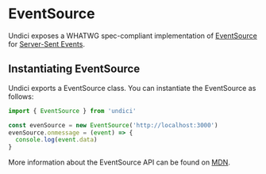 # EventSource

Undici exposes a WHATWG spec-compliant implementation of [EventSource](https://developer.mozilla.org/en-US/docs/Web/API/EventSource)
for [Server-Sent Events](https://developer.mozilla.org/en-US/docs/Web/API/Server-sent_events/Using_server-sent_events).

## Instantiating EventSource

Undici exports a EventSource class. You can instantiate the EventSource as
follows:

```mjs
import { EventSource } from 'undici'

const evenSource = new EventSource('http://localhost:3000')
evenSource.onmessage = (event) => {
  console.log(event.data)
}
```

More information about the EventSource API can be found on
[MDN](https://developer.mozilla.org/en-US/docs/Web/API/EventSource).